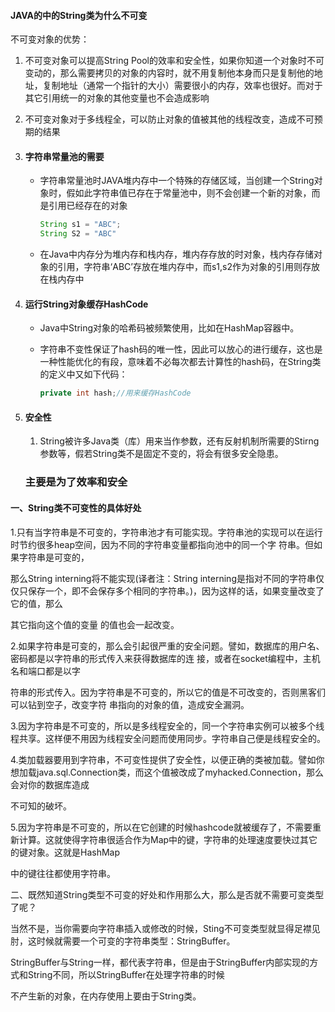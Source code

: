 #### JAVA的中的String类为什么不可变

不可变对象的优势：

1. 不可变对象可以提高String Pool的效率和安全性，如果你知道一个对象时不可变动的，那么需要拷贝的对象的内容时，就不用复制他本身而只是复制他的地址，复制地址（通常一个指针的大小）需要很小的内存，效率也很好。而对于其它引用统一的对象的其他变量也不会造成影响
2. 不可变对象对于多线程全，可以防止对象的值被其他的线程改变，造成不可预期的结果



1. #### 字符串常量池的需要

   - 字符串常量池时JAVA堆内存中一个特殊的存储区域，当创建一个String对象时，假如此字符串值已存在于常量池中，则不会创建一个新的对象，而是引用已经存在的对象

     ```java
     String s1 = "ABC";
     String S2 = "ABC"
     ```

     

   - 在Java中内存分为堆内存和栈内存，堆内存存放的时对象，栈内存存储对象的引用，字符串‘ABC’存放在堆内存中，而s1,s2作为对象的引用则存放在栈内存中

2. #### 运行String对象缓存HashCode

   - Java中String对象的哈希码被频繁使用，比如在HashMap容器中。

   - 字符串不变性保证了hash码的唯一性，因此可以放心的进行缓存，这也是一种性能优化的有段，意味着不必每次都去计算性的hash码，在String类的定义中又如下代码：

     ```java
     private int hash;//用来缓存HashCode
     ```

     

3. #### 安全性

   1. String被许多Java类（库）用来当作参数，还有反射机制所需要的Stirng参数等，假若String类不是固定不变的，将会有很多安全隐患。

   ### 主要是为了效率和安全

#### 一、String类不可变性的具体好处



1.只有当字符串是不可变的，字符串池才有可能实现。字符串池的实现可以在运行时节约很多heap空间，因为不同的字符串变量都指向池中的同一个字 符串。但如果字符串是可变的，



那么String interning将不能实现(译者注：String interning是指对不同的字符串仅仅只保存一个，即不会保存多个相同的字符串。)，因为这样的话，如果变量改变了它的值，那么



其它指向这个值的变量 的值也会一起改变。



2.如果字符串是可变的，那么会引起很严重的安全问题。譬如，数据库的用户名、密码都是以字符串的形式传入来获得数据库的连 接，或者在socket编程中，主机名和端口都是以字



符串的形式传入。因为字符串是不可变的，所以它的值是不可改变的，否则黑客们可以钻到空子，改变字符 串指向的对象的值，造成安全漏洞。



3.因为字符串是不可变的，所以是多线程安全的，同一个字符串实例可以被多个线程共享。这样便不用因为线程安全问题而使用同步。字符串自己便是线程安全的。



4.类加载器要用到字符串，不可变性提供了安全性，以便正确的类被加载。譬如你想加载java.sql.Connection类，而这个值被改成了myhacked.Connection，那么会对你的数据库造成



不可知的破坏。



5.因为字符串是不可变的，所以在它创建的时候hashcode就被缓存了，不需要重新计算。这就使得字符串很适合作为Map中的键，字符串的处理速度要快过其它的键对象。这就是HashMap



中的键往往都使用字符串。





二、既然知道String类型不可变的好处和作用那么大，那么是否就不需要可变类型了呢？



当然不是，当你需要向字符串插入或修改的时候，Sting不可变类型就显得足襟见肘，这时候就需要一个可变的字符串类型：StringBuffer。



StringBuffer与String一样，都代表字符串，但是由于StringBuffer内部实现的方式和String不同，所以StringBuffer在处理字符串的时候



不产生新的对象，在内存使用上要由于String类。



 